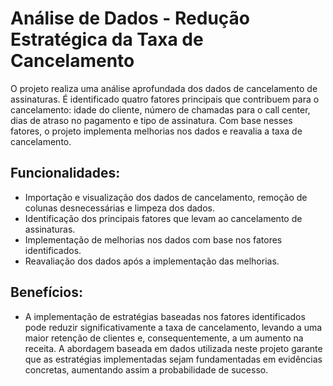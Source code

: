 # Análise de Dados - Redução Estratégica da Taxa de Cancelamento
<p>O projeto realiza uma análise aprofundada dos dados de cancelamento de assinaturas. É identificado quatro fatores principais que contribuem para o cancelamento: idade do cliente, número de chamadas para o call center, dias de atraso no pagamento e tipo de assinatura. Com base nesses fatores, o projeto implementa melhorias nos dados e reavalia a taxa de cancelamento.</p>
<h2>Funcionalidades:</h2>
<ul>
    <li>Importação e visualização dos dados de cancelamento, remoção de colunas desnecessárias e limpeza dos dados.</li>
    <li>Identificação dos principais fatores que levam ao cancelamento de assinaturas.</li>
   <li>Implementação de melhorias nos dados com base nos fatores identificados.</li>
   <li>Reavaliação dos dados após a implementação das melhorias.</li>
</ul>
<h2>Benefícios:</h2>
<ul>
  <li>A implementação de estratégias baseadas nos fatores identificados pode reduzir significativamente a taxa de cancelamento, levando a uma maior retenção de clientes e, consequentemente, a um aumento na receita. A abordagem baseada em dados utilizada neste projeto garante que as estratégias implementadas sejam fundamentadas em evidências concretas, aumentando assim a probabilidade de sucesso.</li>
</ul>
